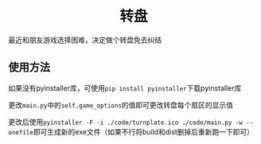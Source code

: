 <!--
 * @Description: 
 * @Author: shadow221213
 * @Date: 2024-01-05 00:41:14
 * @LastEditTime: 2024-01-05 01:37:53
-->
# <div align="center">转盘</div>

最近和朋友游戏选择困难，决定做个转盘免去纠结

## 使用方法

如果没有pyinstaller库，可使用`pip install pyinstaller`下载pyinstaller库

更改`main.py`中的`self.game_options`的值即可更改转盘每个扇区的显示值

更改后使用`pyinstaller -F -i ./code/turnplate.ico ./code/main.py -w --onefile`即可生成新的exe文件（如果不行将build和dist删掉后重新跑一下即可）